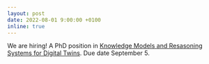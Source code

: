 ```yaml
---
layout: post
date: 2022-08-01 9:00:00 +0100
inline: true
---
```


We are hiring! A PhD position in [Knowledge Models and Resasoning Systems for Digital Twins](https://vacatures.uva.nl/UvA/job/PhD-Position-in-Knowledge-Models-and-Reasoning-Systems-for-Digital-Twins-of-Critical-Infrastructures/751856402/). Due date September 5.

